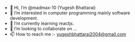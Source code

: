 - 👋 Hi, I’m @madmax-10 (Yugesh Bhattarai)
- 👀 I’m interested in computer programming mainly software development.
- 🌱 I’m currently learning reactjs.
- 💞️ I’m looking to collaborate on ...
- 📫 How to reach me :- yugeshbhattarai2004@gmail.com

<!---
madmax-10/madmax-10 is a ✨ special ✨ repository because its `README.md` (this file) appears on your GitHub profile.
You can click the Preview link to take a look at your changes.
--->
